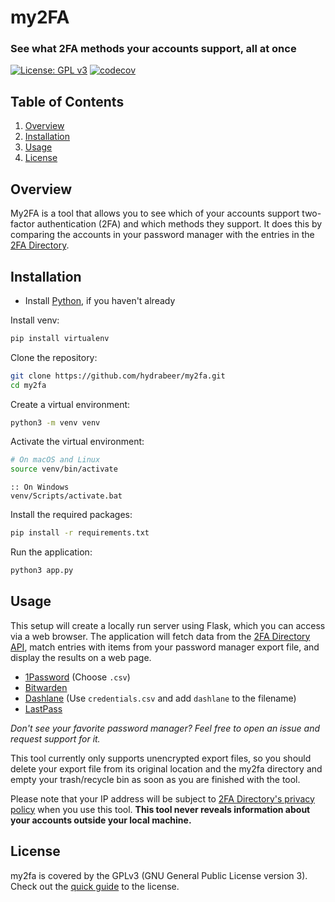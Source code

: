 # my2FA

### See what 2FA methods your accounts support, all at once

[![License: GPL v3](https://img.shields.io/badge/License-GPLv3-blue.svg)](https://www.gnu.org/licenses/gpl-3.0)
[![codecov](https://codecov.io/gh/hydrabeer/my2fa/graph/badge.svg?token=9GOOHFA8EQ)](https://codecov.io/gh/hydrabeer/my2fa)

## Table of Contents

1. [Overview](#overview)
2. [Installation](#installation)
3. [Usage](#usage)
4. [License](#license)

## Overview

My2FA is a tool that allows you to see which of your accounts support two-factor authentication (2FA) and which
methods they support. It does this by comparing the accounts in your password manager with the entries in the
[2FA Directory](https://2fa.directory/).

## Installation

- Install [Python](https://www.python.org/downloads/), if you haven't already

Install venv:

```bash 
pip install virtualenv
```

Clone the repository:

```bash
git clone https://github.com/hydrabeer/my2fa.git
cd my2fa
```

Create a virtual environment:

```bash
python3 -m venv venv
```

Activate the virtual environment:

```bash 
# On macOS and Linux
source venv/bin/activate
```

```batch
:: On Windows
venv/Scripts/activate.bat
```

Install the required packages:

```bash
pip install -r requirements.txt
```

Run the application:

```bash
python3 app.py
```

## Usage

This setup will create a locally run server using Flask, which you can access via a web browser. The application will
fetch data from the [2FA Directory API](https://2fa.directory/api/), match entries with items from your password manager
export file, and display the results on a web page.

- [1Password](https://support.1password.com/export/) (Choose `.csv`)
- [Bitwarden](https://bitwarden.com/learning/passwordmanager-how-to-export-your-bitwarden-vault/)
- [Dashlane](https://support.dashlane.com/hc/en-us/articles/202625092-Export-Dashlane-data-to-a-CSV-file) (Use
  `credentials.csv` and add `dashlane` to the filename)
- [LastPass](https://support.lastpass.com/s/document-item?bundleId=lastpass&topicId=LastPass/export-vault.html&_LANG=enus)

*Don't see your favorite password manager? Feel free to open an issue and request support for it.*

This tool currently only supports unencrypted export files, so you should delete your export file from its original
location and the my2fa directory and empty your trash/recycle bin as soon as you are finished with the tool.

Please note that your IP address will be subject to [2FA Directory's privacy policy](https://2fa.directory/privacy/)
when you use this tool. **This tool never reveals information about your accounts outside your local machine.**

## License

my2fa is covered by the GPLv3 (GNU General Public License version 3). Check out
the [quick guide](https://www.gnu.org/licenses/quick-guide-gplv3) to the license.

